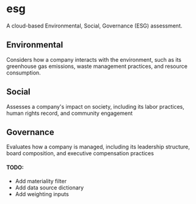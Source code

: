 # esg
A cloud-based Environmental, Social, Governance (ESG) assessment.

## Environmental

Considers how a company interacts with the environment, such as its greenhouse gas emissions, waste management practices, and resource consumption.

## Social

Assesses a company's impact on society, including its labor practices, human rights record, and community engagement

## Governance

Evaluates how a company is managed, including its leadership structure, board composition, and executive compensation practices

#### TODO:
- Add materiality filter
- Add data source dictionary
- Add weighting inputs
